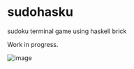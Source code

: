 # sudohasku
sudoku terminal game using haskell brick

Work in progress.

![image](https://github.com/LiamGoodacre/sudohasku/assets/1189645/fa692470-d416-4286-a878-012e3e680e0d)
